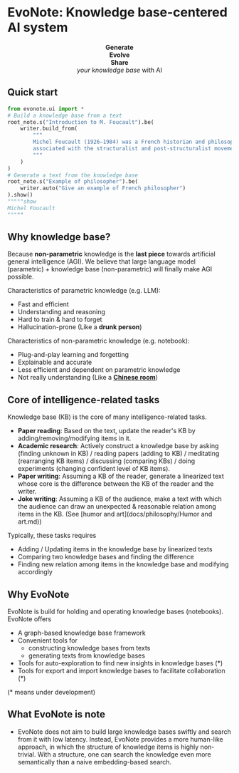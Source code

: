
# EvoNote: Knowledge base-centered AI system

<p align="center">
<b>Generate</b>
<br>
<b>Evolve</b>
<br>
<b>Share</b>
<br>
<i>your knowledge base</i> with AI
</p>

## Quick start

```python
from evonote.ui import *
# Build a knowledge base from a text
root_note.s("Introduction to M. Foucault").be(
    writer.build_from(
        """
        Michel Foucault (1926–1984) was a French historian and philosopher,
        associated with the structuralist and post-structuralist movements.
        """
    )
)
# Generate a text from the knowledge base
root_note.s("Example of philosopher").be(
    writer.auto("Give an example of French philosopher")
).show()
"""""show
Michel Foucault
"""""
```

## Why knowledge base?

Because **non-parametric** knowledge is the **last piece** towards artificial general intelligence (AGI). We believe that large language model (parametric) + knowledge base (non-parametric) will finally make AGI possible. 

Characteristics of parametric knowledge (e.g. LLM):

- Fast and efficient
- Understanding and reasoning
- Hard to train & hard to forget
- Hallucination-prone (Like a **drunk person**)

Characteristics of non-parametric knowledge (e.g. notebook):

- Plug-and-play learning and forgetting
- Explainable and accurate
- Less efficient and dependent on parametric knowledge
- Not really understanding (Like a [**Chinese room**](https://plato.stanford.edu/entries/chinese-room/))

## Core of intelligence-related tasks

Knowledge base (KB) is the core of many intelligence-related tasks.

- **Paper reading**: Based on the text, update the reader's KB by adding/removing/modifying items in it.
- **Academic research**: Actively construct a knowledge base by asking (finding unknown in KB) / reading papers (adding to KB) / meditating (rearranging KB items) / discussing (comparing KBs) / doing experiments (changing confident level of KB items).  
- **Paper writing**: Assuming a KB of the reader, generate a linearized text whose core is the difference between the KB of the reader and the writer.
- **Joke writing**: Assuming a KB of the audience, make 
a text with which the audience can draw an unexpected & reasonable relation among items in the KB. (See [humor and art](docs/philosophy/Humor and art.md))

Typically, these tasks requires 

- Adding / Updating items in the knowledge base by linearized texts
- Comparing two knowledge bases and finding the difference
- Finding new relation among items in the knowledge base and modifying accordingly 

## Why EvoNote

EvoNote is build for holding and operating knowledge bases (notebooks). EvoNote offers

- A graph-based knowledge base framework
- Convenient tools for 
  - constructing knowledge bases from texts
  - generating texts from knowledge bases
- Tools for auto-exploration to find new insights in knowledge bases (*)
- Tools for export and import knowledge bases to facilitate collaboration (*)

(* means under development)

## What EvoNote is note

- EvoNote does not aim to build large knowledge bases swiftly and search from it with low latency. Instead, EvoNote provides a more human-like approach, in which the structure of knowledge items is highly non-trivial. With a structure, one can search the knowledge even more semantically than a naive embedding-based search.
 